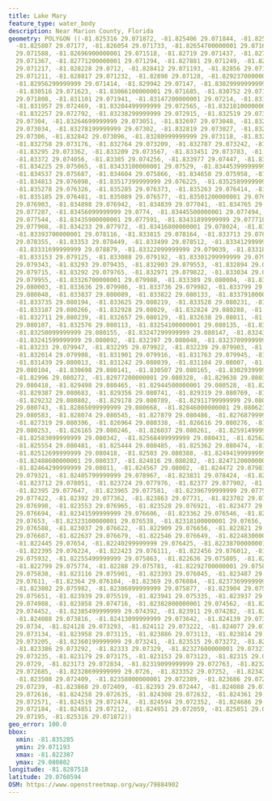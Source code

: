 ```yaml
---
title: Lake Mary
feature_type: water_body
description: Near Marion County, Florida
geometry: POLYGON ((-81.825316 29.071872, -81.825406 29.071844, -81.825531 29.071821,
  -81.825807 29.07177, -81.826054 29.071733, -81.82654700000001 29.071634, -81.826763
  29.071588, -81.82696900000001 29.071518, -81.82719 29.071437, -81.82744700000001
  29.071367, -81.82771200000001 29.071294, -81.827881 29.071249, -81.82804299999999
  29.071217, -81.828228 29.0712, -81.828412 29.071193, -81.82856 29.071195, -81.828672
  29.071211, -81.828817 29.071232, -81.82898 29.07128, -81.82923700000001 29.07135,
  -81.82956299999999 29.071414, -81.829942 29.07147, -81.83029999999999 29.07155,
  -81.830516 29.071623, -81.83066100000001 29.071685, -81.830752 29.071742, -81.830872
  29.071808, -81.831101 29.071941, -81.83147200000001 29.07214, -81.831689 29.072281,
  -81.831957 29.072469, -81.83204499999999 29.072565, -81.83218100000001 29.072707,
  -81.832257 29.072792, -81.83238299999999 29.072915, -81.832519 29.073013, -81.832581
  29.07304, -81.83264699999999 29.073051, -81.832697 29.073048, -81.83273800000001
  29.073034, -81.83278199999999 29.07302, -81.832819 29.073027, -81.83285100000001
  29.07306, -81.832842 29.073096, -81.83280999999999 29.073118, -81.832773 29.073141,
  -81.832758 29.073176, -81.832764 29.073209, -81.832787 29.073242, -81.832837 29.073286,
  -81.83295 29.073362, -81.833209 29.073567, -81.833451 29.073783, -81.833634 29.073949,
  -81.83372 29.074056, -81.83385 29.074256, -81.833977 29.07447, -81.834085 29.074744,
  -81.834225 29.075065, -81.83433100000001 29.07529, -81.83445399999999 29.075498,
  -81.834537 29.075687, -81.834604 29.075866, -81.834658 29.075958, -81.83474 29.076054,
  -81.834813 29.076098, -81.83517399999999 29.076225, -81.83525899999999 29.076274,
  -81.835278 29.076326, -81.835285 29.076373, -81.835263 29.076414, -81.835241 29.076431,
  -81.835185 29.076481, -81.835089 29.076577, -81.83501200000001 29.076702, -81.83492
  29.076903, -81.834898 29.076942, -81.834839 29.077041, -81.834765 29.077154, -81.83466900000001
  29.077287, -81.83456099999999 29.0774, -81.83445500000001 29.077494, -81.834405
  29.077544, -81.83435900000001 29.077591, -81.83431899999999 29.077718, -81.834267
  29.077908, -81.834233 29.077972, -81.83416800000001 29.078024, -81.83408 29.078063,
  -81.83393700000001 29.078116, -81.833815 29.078164, -81.833713 29.078244, -81.83358800000001
  29.078355, -81.83353 29.078449, -81.833499 29.078512, -81.83341299999999 29.078686,
  -81.83331699999999 29.078879, -81.83322099999999 29.079039, -81.833187 29.079092,
  -81.833153 29.079125, -81.833088 29.079192, -81.83301299999999 29.079263, -81.832964
  29.079343, -81.83293 29.079435, -81.832903 29.079553, -81.832894 29.079652, -81.83290100000001
  29.079715, -81.83292 29.079765, -81.832971 29.079822, -81.833034 29.079874, -81.83316600000001
  29.079955, -81.83326700000001 29.079988, -81.833389 29.080004, -81.83352600000001
  29.080003, -81.833636 29.079986, -81.833736 29.079982, -81.833799 29.080004, -81.833831
  29.080048, -81.833837 29.080089, -81.833822 29.080133, -81.83379100000001 29.080166,
  -81.833735 29.080194, -81.833625 29.080219, -81.833528 29.080231, -81.833409 29.080245,
  -81.833187 29.080266, -81.832928 29.08029, -81.832824 29.080288, -81.832759 29.080269,
  -81.832711 29.080239, -81.832657 29.080129, -81.832638 29.08011, -81.83261299999999
  29.080107, -81.832576 29.080113, -81.83254100000001 29.080135, -81.83252 29.080146,
  -81.83250099999999 29.080155, -81.83247299999999 29.080147, -81.832435 29.080125,
  -81.83241599999999 29.080092, -81.832397 29.080048, -81.83237099999999 29.079996,
  -81.83233 29.079947, -81.832295 29.079922, -81.832239 29.079903, -81.832145 29.079904,
  -81.832014 29.079908, -81.831901 29.079916, -81.831763 29.079945, -81.83161 29.079979,
  -81.831439 29.080013, -81.831242 29.080039, -81.831104 29.08007, -81.83092000000001
  29.080104, -81.830698 29.080141, -81.830507 29.080165, -81.83029399999999 29.080193,
  -81.82996 29.080272, -81.82977200000001 29.080328, -81.829638 29.080382, -81.82955699999999
  29.080418, -81.829498 29.080465, -81.82944500000001 29.080528, -81.829427 29.080567,
  -81.829387 29.080683, -81.829356 29.080741, -81.829319 29.080769, -81.829269 29.080794,
  -81.829232 29.080802, -81.829178 29.080789, -81.82911799999999 29.080773, -81.828996
  29.080743, -81.82865099999999 29.080668, -81.82846000000001 29.080623, -81.828244
  29.080583, -81.828074 29.080545, -81.827879 29.080486, -81.82768799999999 29.080457,
  -81.827319 29.080396, -81.826964 29.080338, -81.826616 29.080276, -81.82638799999999
  29.080253, -81.826165 29.080246, -81.826037 29.080261, -81.82591499999999 29.080295,
  -81.82583099999999 29.080342, -81.82568499999999 29.080431, -81.825622 29.080464,
  -81.825554 29.080481, -81.825444 29.080485, -81.825362 29.080474, -81.825231 29.080444,
  -81.82512699999999 29.080418, -81.82503 29.080388, -81.82494199999999 29.080367,
  -81.82488600000001 29.080337, -81.824816 29.080282, -81.82471200000001 29.080184,
  -81.82464299999999 29.08011, -81.824567 29.08002, -81.824472 29.079836, -81.824229
  29.079321, -81.82405799999999 29.078967, -81.823831 29.078424, -81.823729 29.078136,
  -81.823712 29.078051, -81.823724 29.077976, -81.82377 29.077902, -81.823836 29.077813,
  -81.82395 29.077647, -81.823965 29.077581, -81.82396799999999 29.077507, -81.823948
  29.077422, -81.82392 29.077362, -81.823863 29.07731, -81.823702 29.077146, -81.823578
  29.076998, -81.823553 29.076965, -81.823528 29.076921, -81.823477 29.076795, -81.823435
  29.076694, -81.82341599999999 29.076606, -81.823362 29.076546, -81.82329900000001
  29.07653, -81.82323100000001 29.076538, -81.82318100000001 29.07656, -81.823121
  29.076588, -81.823037 29.076622, -81.822909 29.076656, -81.822821 29.076678, -81.82274
  29.076687, -81.822637 29.076679, -81.822546 29.076649, -81.82248300000001 29.076614,
  -81.822445 29.07654, -81.82240299999999 29.076425, -81.82238700000001 29.076329,
  -81.822395 29.076224, -81.822423 29.076111, -81.822456 29.076012, -81.82250000000001
  29.075932, -81.82255499999999 29.075863, -81.822636 29.075805, -81.822705 29.075777,
  -81.822799 29.075774, -81.82288 29.075781, -81.82292700000001 29.0758, -81.823021
  29.075838, -81.823116 29.075901, -81.823393 29.076045, -81.823487 29.076094, -81.823572
  29.07611, -81.82364 29.076104, -81.82369 29.076084, -81.82373699999999 29.076051,
  -81.823802 29.075982, -81.82386099999999 29.075877, -81.823904 29.075739, -81.823928
  29.075651, -81.823939 29.075519, -81.823941 29.075335, -81.823937 29.075208, -81.82390700000001
  29.074988, -81.823858 29.074716, -81.82382800000001 29.074562, -81.82383400000001
  29.074452, -81.82385499999999 29.074392, -81.823911 29.074282, -81.824006 29.074066,
  -81.824088 29.073816, -81.82413099999999 29.073642, -81.824139 29.073513, -81.824135
  29.0734, -81.824128 29.073293, -81.824112 29.073222, -81.824077 29.073175, -81.82402399999999
  29.073134, -81.823958 29.073115, -81.823886 29.073113, -81.823814 29.073138, -81.823689
  29.073205, -81.82360199999999 29.073241, -81.823515 29.073272, -81.823465 29.073286,
  -81.823386 29.073292, -81.82333 29.07329, -81.82327600000001 29.073276, -81.823223
  29.073235, -81.823179 29.073175, -81.823153 29.073123, -81.82315 29.073054, -81.823167
  29.0729, -81.823173 29.072834, -81.82319099999999 29.072763, -81.82322499999999
  29.072685, -81.82328699999999 29.0726, -81.823352 29.07252, -81.82343 29.07245,
  -81.823508 29.072409, -81.82358000000001 29.072389, -81.823686 29.07238, -81.823792
  29.07239, -81.823868 29.072409, -81.82393 29.072447, -81.824088 29.072562, -81.82418800000001
  29.072616, -81.824258 29.072635, -81.824308 29.072632, -81.824361 29.072615, -81.824432
  29.072571, -81.824519 29.072474, -81.824594 29.072352, -81.824686 29.072247, -81.824758
  29.072184, -81.824851 29.07212, -81.824951 29.072059, -81.825051 29.071998, -81.825141
  29.07195, -81.825316 29.071872))
geo_error: 100.0
bbox:
  xmin: -81.835285
  ymin: 29.071193
  xmax: -81.822387
  ymax: 29.080802
longitude: -81.8287518
latitude: 29.0760594
OSM: https://www.openstreetmap.org/way/79884902
---
```

